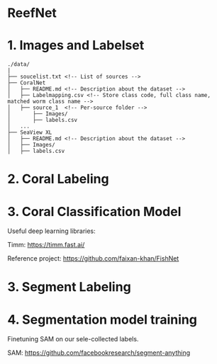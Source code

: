 # ReefNet

# 1. Images and Labelset
```
./data/
|
├── soucelist.txt <!-- List of sources -->
├── CoralNet
│   ├── README.md <!-- Description about the dataset -->
│   ├── Labelmapping.csv <!-- Store class code, full class name, matched worm class name -->
│   ├── source_1  <!-- Per-source folder -->
│       ├── Images/
│       ├── labels.csv
│   ...
├── SeaView XL
│   ├── README.md <!-- Description about the dataset -->
│   ├── Images/
│   ├── labels.csv
```

# 2. Coral Labeling


# 3. Coral Classification Model
Useful deep learning libraries:

Timm: https://timm.fast.ai/

Reference project: https://github.com/faixan-khan/FishNet

# 3. Segment Labeling

# 4. Segmentation model training
Finetuning SAM on our sele-collected labels.

SAM: https://github.com/facebookresearch/segment-anything
